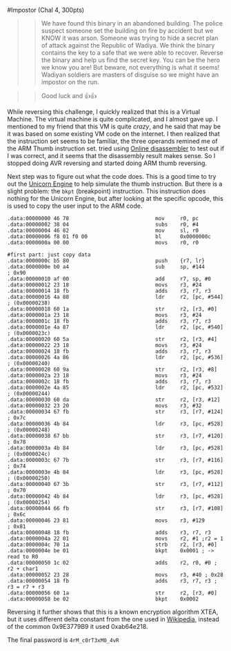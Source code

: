 #Impostor (Chal 4, 300pts)

>> We have found this binary in an abandoned building. The police suspect someone set the building on fire by accident but we KNOW it was arson. Someone was trying to hide a secret plan of attack against the Republic of Wadiya. We think the binary contains the key to a safe that we were able to recover. Reverse the binary and help us find the secret key. You can be the hero we know you are!
>> But beware, not everything is what it seems! Wadiyan soldiers are masters of disguise so we might have an impostor on the run.

>> Good luck and 👍👍

While reversing this challenge, I quickly realized that this is a Virtual Machine. The virtual machine is quite complicated, and I almost gave up. I mentioned to my friend that this VM is quite *crazy*, and he said that may be it was based on some existing VM code on the internet. I then realized that the instruction set seems to be familiar, the three operands remined me of the ARM Thumb instruction set.  tried using [Online disassembler](https://www.onlinedisassembler.com/odaweb/) to test out if I was correct, and it seems that the disassembly result makes sense. So I stopped doing AVR reversing and started doing ARM thumb reversing.

Next step was to figure out what the code does. This is a good time to try out the [Unicorn Engine](http://www.unicorn-engine.org/) to help simulate the thumb instruction. But there is a slight problem: the `bkpt` (breakpoint) instruction. This instruction does nothing for the Unicorn Engine, but after looking at the specific opcode, this is used to copy the user input to the ARM code.

    .data:00000000 46 78                            mov     r0, pc
    .data:00000002 38 04                            subs    r0, #4
    .data:00000004 46 82                            mov     sl, r0
    .data:00000006 f8 01 f0 00                      bl      0x0000000c
    .data:0000000a 00 00                            movs    r0, r0
     
    #first part: just copy data
    .data:0000000c b5 80                            push    {r7, lr}
    .data:0000000e b0 a4                            sub     sp, #144        ; 0x90
    .data:00000010 af 00                            add     r7, sp, #0
    .data:00000012 23 18                            movs    r3, #24
    .data:00000014 18 fb                            adds    r3, r7, r3
    .data:00000016 4a 88                            ldr     r2, [pc, #544]  ; (0x00000238)
    .data:00000018 60 1a                            str     r2, [r3, #0]
    .data:0000001a 23 18                            movs    r3, #24
    .data:0000001c 18 fb                            adds    r3, r7, r3
    .data:0000001e 4a 87                            ldr     r2, [pc, #540]  ; (0x0000023c)
    .data:00000020 60 5a                            str     r2, [r3, #4]
    .data:00000022 23 18                            movs    r3, #24
    .data:00000024 18 fb                            adds    r3, r7, r3
    .data:00000026 4a 86                            ldr     r2, [pc, #536]  ; (0x00000240)
    .data:00000028 60 9a                            str     r2, [r3, #8]
    .data:0000002a 23 18                            movs    r3, #24
    .data:0000002c 18 fb                            adds    r3, r7, r3
    .data:0000002e 4a 85                            ldr     r2, [pc, #532]  ; (0x00000244)
    .data:00000030 60 da                            str     r2, [r3, #12]
    .data:00000032 23 20                            movs    r3, #32
    .data:00000034 67 fb                            str     r3, [r7, #124]  ; 0x7c
    .data:00000036 4b 84                            ldr     r3, [pc, #528]  ; (0x00000248)
    .data:00000038 67 bb                            str     r3, [r7, #120]  ; 0x78
    .data:0000003a 4b 84                            ldr     r3, [pc, #528]  ; (0x0000024c)
    .data:0000003c 67 7b                            str     r3, [r7, #116]  ; 0x74
    .data:0000003e 4b 84                            ldr     r3, [pc, #528]  ; (0x00000250)
    .data:00000040 67 3b                            str     r3, [r7, #112]  ; 0x70
    .data:00000042 4b 84                            ldr     r3, [pc, #528]  ; (0x00000254)
    .data:00000044 66 fb                            str     r3, [r7, #108]  ; 0x6c
    .data:00000046 23 81                            movs    r3, #129        ; 0x81
    .data:00000048 18 fb                            adds    r3, r7, r3
    .data:0000004a 22 01                            movs    r2, #1 ;r2 = 1
    .data:0000004c 70 1a                            strb    r2, [r3, #0]
    .data:0000004e be 01                            bkpt    0x0001 ; -> read to R0
    .data:00000050 1c 02                            adds    r2, r0, #0 ; r2 + char1
    .data:00000052 23 28                            movs    r3, #40 ; 0x28
    .data:00000054 18 fb                            adds    r3, r7, r3 ; r3 = r7 + r3
    .data:00000056 60 1a                            str     r2, [r3, #0]
    .data:00000058 be 02                            bkpt    0x0002

Reversing it further shows that this is a known encryption algorithm XTEA, but it uses different delta constant from the one used in [Wikipedia](https://en.wikipedia.org/wiki/XTEA), instead of the common 0x9E3779B9 it used 0xab64e218.

The final password is `4rM_c0rT3xM0_4vR`


